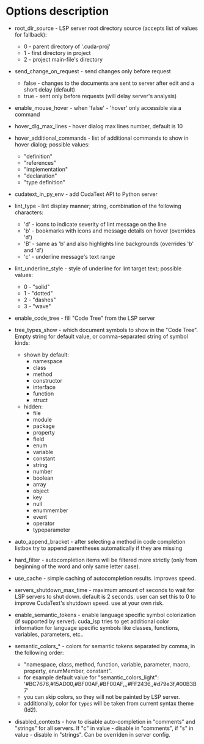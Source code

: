 # Options description

* root_dir_source - LSP server root directory source (accepts list of values for fallback):
    * 0 - parent directory of '.cuda-proj'
    * 1 - first directory in project
    * 2 - project main-file's directory

* send_change_on_request - send changes only before request
    * false - changes to the documents are sent to server after edit and a short delay (default)
    * true - sent only before requests (will delay server's analysis)

* enable_mouse_hover - when 'false' - 'hover' only accessible via a command

* hover_dlg_max_lines - hover dialog max lines number, default is 10

* hover_additional_commands - list of additional commands to show in hover dialog; possible values:
    * "definition"
    * "references"
    * "implementation"
    * "declaration"
    * "type definition"

* cudatext_in_py_env - add CudaText API to Python server

* lint_type - lint display manner; string, combination of the following characters:
    * 'd' - icons to indicate severity of lint message on the line
    * 'b' - bookmarks with icons and message details on hover (overrides 'd')
    * 'B' - same as 'b' and also highlights line backgrounds (overrides 'b' and 'd')
    * 'c' - underline message's text range

* lint_underline_style - style of underline for lint target text; possible values:
    * 0 - "solid"
    * 1 - "dotted"
    * 2 - "dashes"
    * 3 - "wave"

* enable_code_tree - fill "Code Tree" from the LSP server

* tree_types_show - which document symbols to show in the "Code Tree". Empty string for default value, or comma-separated string of symbol kinds:
    * shown by default:
        * namespace
        * class
        * method
        * constructor
        * interface
        * function
        * struct
    * hidden:
        * file
        * module
        * package
        * property
        * field
        * enum
        * variable
        * constant
        * string
        * number
        * boolean
        * array
        * object
        * key
        * null
        * enummember
        * event
        * operator
        * typeparameter

* auto_append_bracket - after selecting a method in code completion listbox try to append parentheses automatically if they are missing

* hard_filter - autocompletion items will be filtered more strictly (only from beginning of the word and only same letter case).

* use_cache - simple caching of autocompletion results. improves speed.

* servers_shutdown_max_time - maximum amount of seconds to wait for LSP servers to shut down. default is 2 seconds. user can set this to 0 to improve CudaText's shutdown speed. use at your own risk.

* enable_semantic_tokens - enable language specific symbol colorization (if supported by server). cuda_lsp tries to get additional color information for language specific symbols like classes, functions, variables, parameters, etc..

* semantic_colors_* - colors for semantic tokens separated by comma, in the following order:
    * "namespace, class, method, function, variable, parameter, macro, property, enumMember, constant".
    * for example default value for "semantic_colors_light": '#BC7676,#15AD00,#BF00AF,#BF00AF,,,#FF2436,,#d79e3f,#00B3B7'
    * you can skip colors, so they will not be painted by LSP server.
    * additionally, color for `types` will be taken from current syntax theme (Id2).

* disabled_contexts - how to disable auto-completion in "comments" and "strings" for all servers. If "c" in value - disable in "comments", if "s" in value - disable in "strings". Can be overriden in server config.
